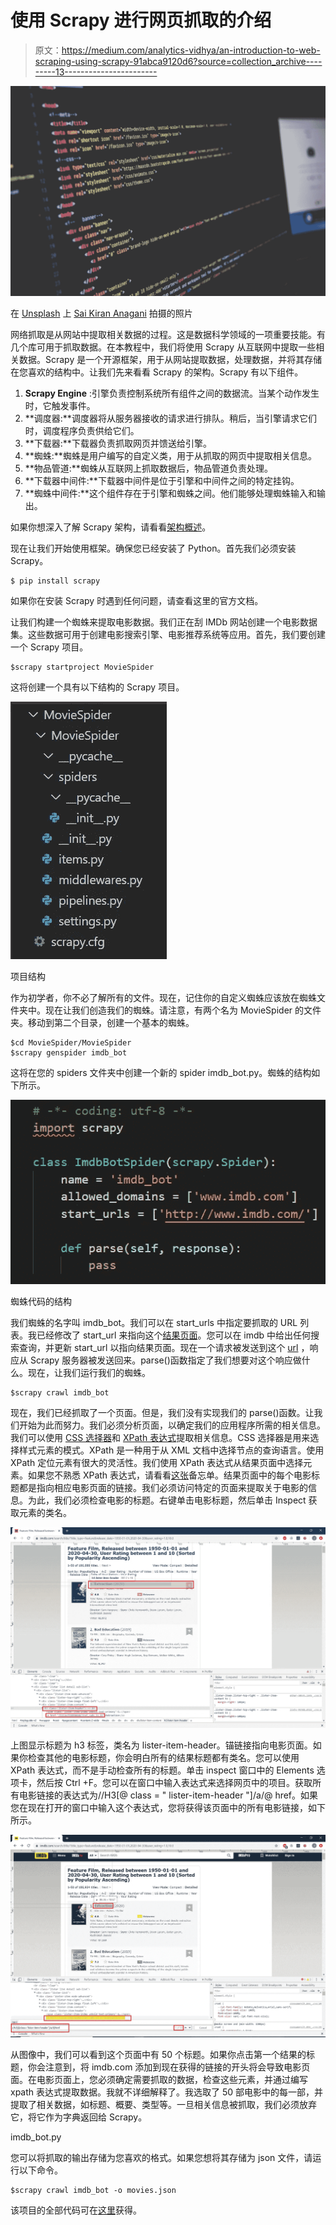 # 使用 Scrapy 进行网页抓取的介绍

> 原文：<https://medium.com/analytics-vidhya/an-introduction-to-web-scraping-using-scrapy-91abca9120d6?source=collection_archive---------13----------------------->

![](img/70bec0cbba50ac5bca58474ce4b2139b.png)

在 [Unsplash](https://unsplash.com?utm_source=medium&utm_medium=referral) 上 [Sai Kiran Anagani](https://unsplash.com/@_imkiran?utm_source=medium&utm_medium=referral) 拍摄的照片

网络抓取是从网站中提取相关数据的过程。这是数据科学领域的一项重要技能。有几个库可用于抓取数据。在本教程中，我们将使用 Scrapy 从互联网中提取一些相关数据。Scrapy 是一个开源框架，用于从网站提取数据，处理数据，并将其存储在您喜欢的结构中。让我们先来看看 Scrapy 的架构。Scrapy 有以下组件。

1.  **Scrapy Engine** :引擎负责控制系统所有组件之间的数据流。当某个动作发生时，它触发事件。
2.  **调度器:**调度器将从服务器接收的请求进行排队。稍后，当引擎请求它们时，调度程序负责供给它们。
3.  **下载器:**下载器负责抓取网页并馈送给引擎。
4.  **蜘蛛:**蜘蛛是用户编写的自定义类，用于从抓取的网页中提取相关信息。
5.  **物品管道:**蜘蛛从互联网上抓取数据后，物品管道负责处理。
6.  **下载器中间件:**下载器中间件是位于引擎和中间件之间的特定挂钩。
7.  **蜘蛛中间件:**这个组件存在于引擎和蜘蛛之间。他们能够处理蜘蛛输入和输出。

如果你想深入了解 Scrapy 架构，请看看[架构概述](https://docs.scrapy.org/en/latest/topics/architecture.html)。

现在让我们开始使用框架。确保您已经安装了 Python。首先我们必须安装 Scrapy。

```
$ pip install scrapy
```

如果你在安装 Scrapy 时遇到任何问题，请查看这里的官方文档。

让我们构建一个蜘蛛来提取电影数据。我们正在刮 IMDb 网站创建一个电影数据集。这些数据可用于创建电影搜索引擎、电影推荐系统等应用。首先，我们要创建一个 Scrapy 项目。

```
$scrapy startproject MovieSpider
```

这将创建一个具有以下结构的 Scrapy 项目。

![](img/29a626bc2db0008c0c689f8ac7ba2fe2.png)

项目结构

作为初学者，你不必了解所有的文件。现在，记住你的自定义蜘蛛应该放在蜘蛛文件夹中。现在让我们创造我们的蜘蛛。请注意，有两个名为 MovieSpider 的文件夹。移动到第二个目录，创建一个基本的蜘蛛。

```
$cd MovieSpider/MovieSpider
$scrapy genspider imdb_bot
```

这将在您的 spiders 文件夹中创建一个新的 spider imdb_bot.py。蜘蛛的结构如下所示。

![](img/2041f3b0ae82ea7ff1dfdaca6cb15f9b.png)

蜘蛛代码的结构

我们蜘蛛的名字叫 imdb_bot。我们可以在 start_urls 中指定要抓取的 URL 列表。我已经修改了 start_url 来指向这个[结果页面](https://www.imdb.com/search/title/?release_date=1950-01-01,2020-04-30&title_type=feature&user_rating=1.0,10)。您可以在 imdb 中给出任何搜索查询，并更新 start_url 以指向结果页面。现在一个请求被发送到这个 [url](https://www.imdb.com/search/title/?title_type=feature&release_date=1950-01-01,2020-04-30&user_rating=1.0,10.0]) ，响应从 Scrapy 服务器被发送回来。parse()函数指定了我们想要对这个响应做什么。现在，让我们运行我们的蜘蛛。

```
$scrapy crawl imdb_bot
```

现在，我们已经抓取了一个页面。但是，我们没有实现我们的 parse()函数。让我们开始为此而努力。我们必须分析页面，以确定我们的应用程序所需的相关信息。我们可以使用 [CSS 选择器](https://www.w3schools.com/cssref/css_selectors.asp)和 [XPath 表达式](https://www.w3schools.com/xml/xpath_syntax.asp)提取相关信息。CSS 选择器是用来选择样式元素的模式。XPath 是一种用于从 XML 文档中选择节点的查询语言。使用 XPath 定位元素有很大的灵活性。我们使用 XPath 表达式从结果页面中选择元素。如果您不熟悉 XPath 表达式，请看看[这张](https://devhints.io/xpath)备忘单。结果页面中的每个电影标题都是指向相应电影页面的链接。我们必须访问特定的页面来提取关于电影的信息。为此，我们必须检查电影的标题。右键单击电影标题，然后单击 Inspect 获取元素的类名。

![](img/8a91280e097baa829ee102e639f4ca9b.png)

上图显示标题为 h3 标签，类名为 lister-item-header。锚链接指向电影页面。如果你检查其他的电影标题，你会明白所有的结果标题都有类名。您可以使用 XPath 表达式，而不是手动检查所有的标题。单击 inspect 窗口中的 Elements 选项卡，然后按 Ctrl +F。您可以在窗口中输入表达式来选择网页中的项目。获取所有电影链接的表达式为//H3[@ class = " lister-item-header "]/a/@ href。如果您在现在打开的窗口中输入这个表达式，您将获得该页面中的所有电影链接，如下所示。

![](img/d7b857830e33d9b77a61a736b0d9beb0.png)

从图像中，我们可以看到这个页面中有 50 个标题。如果你点击第一个结果的标题，你会注意到，将 imdb.com 添加到现在获得的链接的开头将会导致电影页面。在电影页面上，您必须确定需要抓取的数据，检查这些元素，并通过编写 xpath 表达式提取数据。我就不详细解释了。我选取了 50 部电影中的每一部，并提取了相关数据，如标题、概要、类型等。一旦相关信息被抓取，我们必须放弃它，将它作为字典返回给 Scrapy。

imdb_bot.py

您可以将抓取的输出存储为您喜欢的格式。如果您想将其存储为 json 文件，请运行以下命令。

```
$scrapy crawl imdb_bot -o movies.json
```

该项目的全部代码可在[这里](https://github.com/joyceannie/MovieSpider)获得。